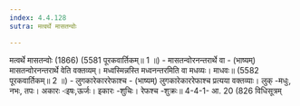 ```yaml
---
index: 4.4.128
sutra: मत्वर्थे मासतन्वोः

---
```

मत्वर्थे मासतन्वोः (1866) (5581 पूरकवार्तिकम्॥ 1 ॥) - मासतन्वोरनन्तरार्थे वा - (भाष्यम्) मासतन्वोरनन्तरार्थे वेति वक्तव्यम्। मध्वस्मिन्नस्ति मध्वनन्तरमिति वा मधव्यः। माधवः॥ (5582 पूरकवार्तिकम्॥ 2 ॥) - लुगकारेकाररेफाश्च - (भाष्यम्) लुगकारेकाररेफाश्च प्रत्यया वक्तव्याः। लुक् -मधुः, नभः, तपः। अकारः -ःइषः,ऊर्जः। इकारः -शुचिः। रेफश्च -शुक्रः॥ 4-4-1- आ. 20 (826 विधिसूत्रम्
